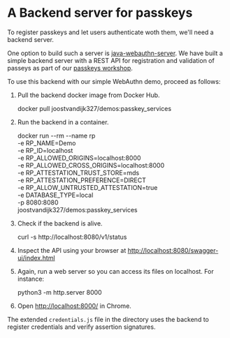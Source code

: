 # A Backend server for passkeys

To register passkeys and let users authenticate woth them, we'll need a backend server.

One option to build such a server is [java-webauthn-server](https://github.com/Yubico/java-webauthn-server).
We have built a simple backend server with a REST API for registration and validation of passeys as part of our
[passkeys workshop](https://github.com/Yubicolabs/passkey-workshop).

To use this backend with our simple WebAuthn demo, proceed as follows:

1. Pull the backend docker image from Docker Hub.

	docker pull joostvandijk327/demos:passkey_services

2. Run the backend in a container.


	docker run --rm --name rp \
	-e RP_NAME=Demo \
	-e RP_ID=localhost \
	-e RP_ALLOWED_ORIGINS=localhost:8000 \
	-e RP_ALLOWED_CROSS_ORIGINS=localhost:8000 \
	-e RP_ATTESTATION_TRUST_STORE=mds \
	-e RP_ATTESTATION_PREFERENCE=DIRECT \
	-e RP_ALLOW_UNTRUSTED_ATTESTATION=true \
	-e DATABASE_TYPE=local \
	-p 8080:8080 \
	joostvandijk327/demos:passkey_services 

3. Check if the backend is alive.

	curl -s http://localhost:8080/v1/status

4. Inspect the API using your browser at [http://localhost:8080/swagger-ui/index.html](http://localhost:8080/swagger-ui/index.html)

5. Again, run a web server so you can access its files on localhost. For instance:

	python3 -m http.server 8000

6. Open [http://localhost:8000/](http://localhost:8000/) in Chrome.

The extended `credentials.js` file in the directory uses the backend to register credentials and verify assertion signatures.
